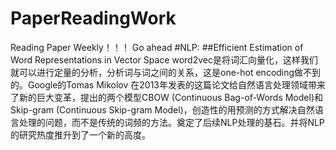 # PaperReadingWork
Reading  Paper Weekly！！！
Go ahead
#NLP:
##Efficient Estimation of Word Representations in Vector Space
word2vec是将词汇向量化，这样我们就可以进行定量的分析，分析词与词之间的关系，这是one-hot encoding做不到的。Google的Tomas Mikolov 在2013年发表的这篇论文给自然语言处理领域带来了新的巨大变革，提出的两个模型CBOW (Continuous Bag-of-Words Model)和Skip-gram (Continuous Skip-gram Model)，创造性的用预测的方式解决自然语言处理的问题，而不是传统的词频的方法。奠定了后续NLP处理的基石。并将NLP的研究热度推升到了一个新的高度。

